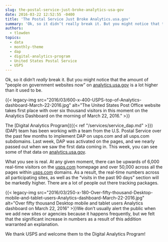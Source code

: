 ```yaml
---
slug: the-postal-service-just-broke-analytics-usa-gov
date: 2016-03-22 12:52:55 -0400
title: 'The Postal Service Just Broke Analytics.usa.gov'
summary: 'Ok, so it didn’t really break it. But you might notice that the amount of &ldquo;people on government websites now&rdquo; on analytics.usa.gov is a lot higher than it used to be.'
authors:
  - tlowden
topics:
  - data
  - monthly-theme
  - dap
  - digital-analytics-program
  - United States Postal Service
  - USPS
---
```


Ok, so it didn’t _really_ break it. But you might notice that the amount of “people on government websites now” on [analytics.usa.gov](https://analytics.usa.gov/) is a lot higher than it used to be.

{{< legacy-img src="2016/03/600-x-400-USPS-top-of-Analytics-dashboard-March-22-2016.jpg" alt="The United States Post Office website takes first place with over six thousand visitors in this moment on the Analytics Dashboard on the morning of March 22, 2016." >}}

The [Digital Analytics Program]({{< ref "/services/service_dap.md" >}}) (DAP) team has been working with a team from the U.S. Postal Service over the past few months to implement DAP on usps.com and all usps.com subdomains. Last week, DAP was activated on the pages, and we nearly passed out when we saw the first data coming in. This week, you can see some of that data on [analytics.usa.gov](https://analytics.usa.gov/).

What you see is real. At any given moment, there can be upwards of 6,000 real-time visitors on the [usps.com](https://www.usps.com/) homepage and over 50,000 across all the pages within [usps.com](https://www.usps.com/) domains. As a result, the real-time numbers across all participating sites, as well as the “visits in the past 90 days” section will be markedly higher. There are a lot of people out there tracking packages.

{{< legacy-img src="2016/03/250-x-180-Over-fifty-thousand-Desktop-mobile-and-tablet-users-Analytics-dashboard-March-22-2016.jpg" alt="Over fifty thousand Desktop mobile and tablet users Analytics dashboard on March 22, 2016" >}}We don’t usually alert the public when we add new sites or agencies because it happens frequently, but we felt that the significant increase in numbers as a result of this addition warranted an explanation.

We thank USPS and welcome them to the Digital Analytics Program!

